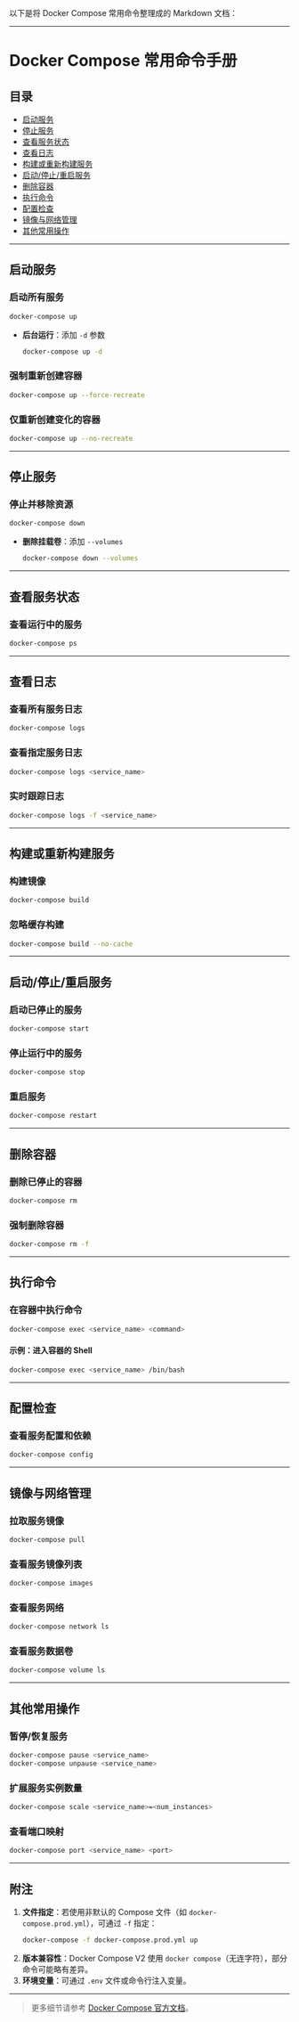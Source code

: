 以下是将 Docker Compose 常用命令整理成的 Markdown 文档：

---

# Docker Compose 常用命令手册

## 目录
- [启动服务](#启动服务)
- [停止服务](#停止服务)
- [查看服务状态](#查看服务状态)
- [查看日志](#查看日志)
- [构建或重新构建服务](#构建或重新构建服务)
- [启动/停止/重启服务](#启动停止重启服务)
- [删除容器](#删除容器)
- [执行命令](#执行命令)
- [配置检查](#配置检查)
- [镜像与网络管理](#镜像与网络管理)
- [其他常用操作](#其他常用操作)

---

## 启动服务

### 启动所有服务
```bash
docker-compose up
```
- **后台运行**：添加 `-d` 参数
  ```bash
  docker-compose up -d
  ```

### 强制重新创建容器
```bash
docker-compose up --force-recreate
```

### 仅重新创建变化的容器
```bash
docker-compose up --no-recreate
```

---

## 停止服务

### 停止并移除资源
```bash
docker-compose down
```
- **删除挂载卷**：添加 `--volumes`
  ```bash
  docker-compose down --volumes
  ```

---

## 查看服务状态

### 查看运行中的服务
```bash
docker-compose ps
```

---

## 查看日志

### 查看所有服务日志
```bash
docker-compose logs
```

### 查看指定服务日志
```bash
docker-compose logs <service_name>
```

### 实时跟踪日志
```bash
docker-compose logs -f <service_name>
```

---

## 构建或重新构建服务

### 构建镜像
```bash
docker-compose build
```

### 忽略缓存构建
```bash
docker-compose build --no-cache
```

---

## 启动/停止/重启服务

### 启动已停止的服务
```bash
docker-compose start
```

### 停止运行中的服务
```bash
docker-compose stop
```

### 重启服务
```bash
docker-compose restart
```

---

## 删除容器

### 删除已停止的容器
```bash
docker-compose rm
```

### 强制删除容器
```bash
docker-compose rm -f
```

---

## 执行命令

### 在容器中执行命令
```bash
docker-compose exec <service_name> <command>
```

#### 示例：进入容器的 Shell
```bash
docker-compose exec <service_name> /bin/bash
```

---

## 配置检查

### 查看服务配置和依赖
```bash
docker-compose config
```

---

## 镜像与网络管理

### 拉取服务镜像
```bash
docker-compose pull
```

### 查看服务镜像列表
```bash
docker-compose images
```

### 查看服务网络
```bash
docker-compose network ls
```

### 查看服务数据卷
```bash
docker-compose volume ls
```

---

## 其他常用操作

### 暂停/恢复服务
```bash
docker-compose pause <service_name>
docker-compose unpause <service_name>
```

### 扩展服务实例数量
```bash
docker-compose scale <service_name>=<num_instances>
```

### 查看端口映射
```bash
docker-compose port <service_name> <port>
```

---

## 附注
1. **文件指定**：若使用非默认的 Compose 文件（如 `docker-compose.prod.yml`），可通过 `-f` 指定：
   ```bash
   docker-compose -f docker-compose.prod.yml up
   ```
2. **版本兼容性**：Docker Compose V2 使用 `docker compose`（无连字符），部分命令可能略有差异。
3. **环境变量**：可通过 `.env` 文件或命令行注入变量。

---

> 更多细节请参考 [Docker Compose 官方文档](https://docs.docker.com/compose/)。